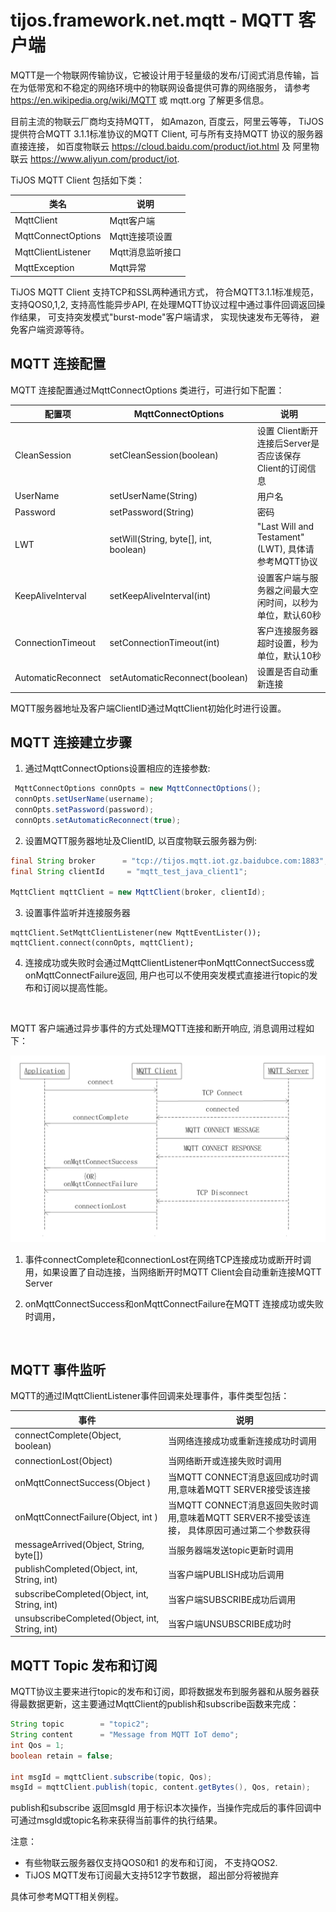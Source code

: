 #  tijos.framework.net.mqtt - MQTT 客户端

MQTT是一个物联网传输协议，它被设计用于轻量级的发布/订阅式消息传输，旨在为低带宽和不稳定的网络环境中的物联网设备提供可靠的网络服务， 请参考 https://en.wikipedia.org/wiki/MQTT 或 mqtt.org 了解更多信息。

目前主流的物联云厂商均支持MQTT， 如Amazon, 百度云，阿里云等等， TiJOS 提供符合MQTT 3.1.1标准协议的MQTT Client, 可与所有支持MQTT 协议的服务器直接连接， 如百度物联云 https://cloud.baidu.com/product/iot.html  及 阿里物联云 https://www.aliyun.com/product/iot. 



TiJOS MQTT Client 包括如下类：

| 类名                 | 说明         |
| ------------------ | ---------- |
| MqttClient         | Mqtt客户端    |
| MqttConnectOptions | Mqtt连接项设置  |
| MqttClientListener | Mqtt消息监听接口 |
| MqttException      | Mqtt异常     |

TiJOS MQTT Client 支持TCP和SSL两种通讯方式， 符合MQTT3.1.1标准规范，支持QOS0,1,2, 支持高性能异步API,   在处理MQTT协议过程中通过事件回调返回操作结果， 可支持突发模式"burst-mode"客户端请求， 实现快速发布无等待， 避免客户端资源等待。

## MQTT 连接配置

MQTT 连接配置通过MqttConnectOptions 类进行，可进行如下配置：

| 配置项                | MqttConnectOptions                    | 说明                                       |
| ------------------ | ------------------------------------- | ---------------------------------------- |
| CleanSession       | setCleanSession(boolean)              | 设置 Client断开连接后Server是否应该保存Client的订阅信息    |
| UserName           | setUserName(String)                   | 用户名                                      |
| Password           | setPassword(String)                   | 密码                                       |
| LWT                | setWill(String, byte[], int, boolean) | "Last Will and Testament" (LWT), 具体请参考MQTT协议 |
| KeepAliveInterval  | setKeepAliveInterval(int)             | 设置客户端与服务器之间最大空闲时间，以秒为单位，默认60秒            |
| ConnectionTimeout  | setConnectionTimeout(int)             | 客户连接服务器超时设置，秒为单位，默认10秒                   |
| AutomaticReconnect | setAutomaticReconnect(boolean)        | 设置是否自动重新连接                               |

MQTT服务器地址及客户端ClientID通过MqttClient初始化时进行设置。



## MQTT 连接建立步骤

1. 通过MqttConnectOptions设置相应的连接参数:

```java
 MqttConnectOptions connOpts = new MqttConnectOptions();
 connOpts.setUserName(username);
 connOpts.setPassword(password);
 connOpts.setAutomaticReconnect(true);
```
2. 设置MQTT服务器地址及ClientID, 以百度物联云服务器为例:

```java
final String broker      = "tcp://tijos.mqtt.iot.gz.baidubce.com:1883";
final String clientId     = "mqtt_test_java_client1";

MqttClient mqttClient = new MqttClient(broker, clientId);
```

3. 设置事件监听并连接服务器

```
mqttClient.SetMqttClientListener(new MqttEventLister());
mqttClient.connect(connOpts, mqttClient);
```

4. 连接成功或失败时会通过MqttClientListener中onMqttConnectSuccess或onMqttConnectFailure返回, 用户也可以不使用突发模式直接进行topic的发布和订阅以提高性能。

   ​

MQTT 客户端通过异步事件的方式处理MQTT连接和断开响应, 消息调用过程如下：

   ![MQTT](.\img\MQTT.png)

   1. 事件connectComplete和connectionLost在网络TCP连接成功或断开时调用，如果设置了自动连接，当网络断开时MQTT Client会自动重新连接MQTT Server

   2. onMqttConnectSuccess和onMqttConnectFailure在MQTT 连接成功或失败时调用，

      ​

## MQTT 事件监听

MQTT的通过IMqttClientListener事件回调来处理事件，事件类型包括：

| 事件                                       | 说明                                       |
| ---------------------------------------- | ---------------------------------------- |
| connectComplete(Object, boolean)         | 当网络连接成功或重新连接成功时调用                        |
| connectionLost(Object)                   | 当网络断开或连接失败时调用                            |
| onMqttConnectSuccess(Object )            | 当MQTT CONNECT消息返回成功时调用,意味着MQTT SERVER接受该连接 |
| onMqttConnectFailure(Object, int )       | 当MQTT CONNECT消息返回失败时调用,意味着MQTT SERVER不接受该连接， 具体原因可通过第二个参数获得 |
| messageArrived(Object, String, byte[])   | 当服务器端发送topic更新时调用                        |
| publishCompleted(Object, int, String, int) | 当客户端PUBLISH成功后调用                         |
| subscribeCompleted(Object, int, String, int) | 当客户端SUBSCRIBE成功后调用                       |
| unsubscribeCompleted(Object, int, String, int) | 当客户端UNSUBSCRIBE成功时                       |



## MQTT Topic 发布和订阅

MQTT协议主要来进行topic的发布和订阅，即将数据发布到服务器和从服务器获得最数据更新，这主要通过MqttClient的publish和subscribe函数来完成：

```java
String topic        = "topic2";
String content      = "Message from MQTT IoT demo";
int Qos = 1;
boolean retain = false;

int msgId = mqttClient.subscribe(topic, Qos);
msgId = mqttClient.publish(topic, content.getBytes(), Qos, retain);
```

publish和subscribe 返回msgId 用于标识本次操作，当操作完成后的事件回调中可通过msgId或topic名称来获得当前事件的执行结果。

注意： 

- 有些物联云服务器仅支持QOS0和1 的发布和订阅， 不支持QOS2. 
- TiJOS MQTT发布订阅最大支持512字节数据， 超出部分将被抛弃

具体可参考MQTT相关例程。

